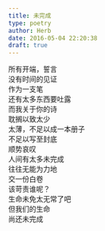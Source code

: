```yaml
---  
title: 未完成  
type: poetry  
author: Herb  
date: 2016-05-04 22:20:38  
draft: true
---  
```

所有开端，誓言  
没有时间的见证  
作为一支笔  
还有太多东西要吐露  
而我关于你的诗  
耽搁以致太少  
太薄，不足以成一本册子  
不足以写至封底    
顺势哀叹  
人间有太多未完成  
往往无能为力地  
交一份白卷    
该苛责谁呢？  
生命未免太无常了吧  
但我们的生命  
尚还未完成